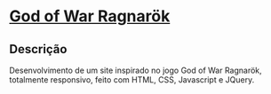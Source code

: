 # <a target="_blank" href="https://god-of-war-ragnarok.netlify.app">God of War Ragnarök</a>

## Descrição
Desenvolvimento de um site inspirado no jogo God of War Ragnarök, totalmente responsivo, feito com HTML, CSS, Javascript e JQuery.
